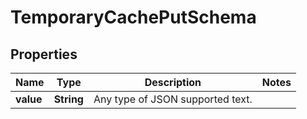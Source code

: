 # TemporaryCachePutSchema

## Properties
Name | Type | Description | Notes
------------ | ------------- | ------------- | -------------
**value** | **String** | Any type of JSON supported text. | 
